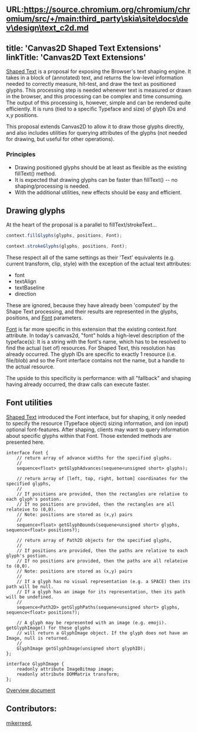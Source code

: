 URL:https://source.chromium.org/chromium/chromium/src/+/main:third_party\skia\site\docs\dev\design\text_c2d.md
---
title: 'Canvas2D Shaped Text Extensions'
linkTitle: 'Canvas2D Text Extensions'
---

[Shaped Text](/docs/dev/design/text_shaper) is a proposal for exposing the Browser's text shaping engine. It takes in
a block of (annotated) text, and returns the low-level information needed to correctly measure, hit-test,
and draw the text as positioned glyphs. This processing step is needed whenever text is measured or
drawn in the browser, and this processing can be complex and time consuming. The output of this processing
is, however, simple and can be rendered quite efficiently. It is runs (tied to a specific Typeface and size)
of glyph IDs and x,y positions.

This proposal extends Canvas2D to allow it to draw those glyphs directly, and also includes utilities for
querying attributes of the glyphs (not needed for drawing, but useful for other operations).

### Principles
* Drawing positioned glyphs should be at least as flexible as the existing fillText() method.
* It is expected that drawing glyphs can be faster than fillText() -- no shaping/processing is needed.
* With the additional utilities, new effects should be easy and efficient.

## Drawing glyphs

At the heart of the proposal is a parallel to fillText/strokeText...

```js
context.fillGlyphs(glyphs, positions, Font);

context.strokeGlyphs(glyphs, positions, Font);
```

These respect all of the same settings as their 'Text' equivalents (e.g. current transform, clip, style)
with the exception of the actual text attributes:
- font
- textAlign
- textBaseline
- direction

These are ignored, because they have already been 'computed' by the Shape Text processing, and their
results are represented in the glyphs, positions, and [Font](/docs/dev/design/text_shaper) parameters.

[Font](/docs/dev/design/text_shaper) is far more specific in this extension that the existing context.font attribute. In
today's canvas2d, "font" holds a high-level description of the typeface(s): It is a string with the
font's name, which has to be resolved to find the actual (set of) resources. For Shaped Text, this
resolution has already occurred. The glyph IDs are specific to exactly 1 resource (i.e. file/blob) and
so the Font interface contains not the name, but a handle to the actual resource.

The upside to this specificity is performance: with all "fallback" and shaping having already
occurred, the draw calls can execute faster.

## Font utilities

[Shaped Text](/docs/dev/design/text_shaper) introduced the Font interface, but for shaping, it only needed to specify
the resource (Typeface object) sizing information, and (on input) optional font-features. After shaping,
clients may want to query information about specific glyphs within that Font. Those extended methods are
presented here.

```WebIDL
interface Font {
    // return array of advance widths for the specified glyphs.
    //
    sequence<float> getGlyphAdvances(sequene<unsigned short> glyphs);

    // return array of [left, top, right, bottom] coordinates for the specified glyphs,
    //
    // If positions are provided, then the rectangles are relative to each glyph's postion.
    // If no positions are provided, then the rectangles are all relateive to (0,0).
    // Note: positions are stored as (x,y) pairs
    //
    sequence<float> getGlyphBounds(sequene<unsigned short> glyphs, sequence<float> positions?);

    // return array of Path2D objects for the specified glyphs,
    //
    // If positions are provided, then the paths are relative to each glyph's postion.
    // If no positions are provided, then the paths are all relateive to (0,0).
    // Note: positions are stored as (x,y) pairs
    //
    // If a glyph has no visual representation (e.g. a SPACE) then its path will be null.
    // If a glyph has an image for its representation, then its path will be undefined.
    //
    sequence<Path2D> getGlyphPaths(sequene<unsigned short> glyphs, sequence<float> positions?);

    // A glyph may be represented with an image (e.g. emoji). getGlyphImage() for these glyphs
    // will return a GlyphImage object. If the glyph does not have an Image, null is returned.
    //
    GlyphImage getGlyphImage(unsigned short glyphID);
};

interface GlyphImage {
    readonly attribute ImageBitmap image;
    readonly attribute DOMMatrix transform;
};
```

[Overview document](/docs/dev/design/text_overview)

## Contributors:
 [mikerreed](https://github.com/mikerreed),
